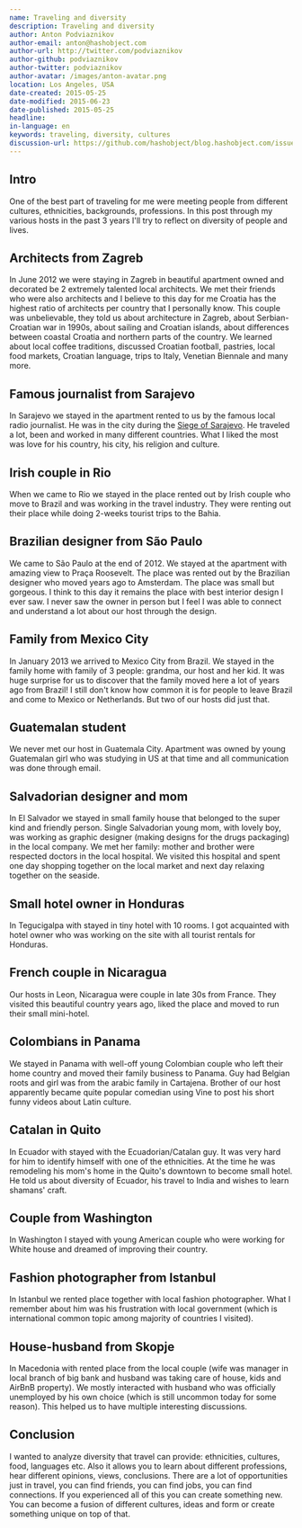 ```yaml
---
name: Traveling and diversity
description: Traveling and diversity
author: Anton Podviaznikov
author-email: anton@hashobject.com
author-url: http://twitter.com/podviaznikov
author-github: podviaznikov
author-twitter: podviaznikov
author-avatar: /images/anton-avatar.png
location: Los Angeles, USA
date-created: 2015-05-25
date-modified: 2015-06-23
date-published: 2015-05-25
headline:
in-language: en
keywords: traveling, diversity, cultures
discussion-url: https://github.com/hashobject/blog.hashobject.com/issues/22
---
```

## Intro

One of the best part of traveling for me were meeting people from different cultures, ethnicities, backgrounds, professions.
In this post through my various hosts in the past 3 years I'll try to reflect on diversity of people and lives.

## Architects from Zagreb

In June 2012 we were staying in Zagreb in beautiful apartment owned and decorated be 2 extremely talented local architects.
We met their friends who were also architects and I believe to this day for me Croatia has the highest ratio of architects per country that I personally know. This couple was unbelievable, they told us about architecture in Zagreb, about Serbian-Croatian war in 1990s, about sailing and Croatian islands, about differences between coastal Croatia and northern parts of the country. We learned about local coffee traditions, discussed Croatian football, pastries, local food markets, Croatian language, trips to Italy, Venetian Biennale and many more.


## Famous journalist from Sarajevo

In Sarajevo we stayed in the apartment rented to us by the famous local radio journalist. He was in the city during the [Siege of Sarajevo](https://www.wikiwand.com/en/Siege_of_Sarajevo). He traveled a lot, been and worked in many different countries. What I liked the most was love for his country, his city, his religion and culture.


## Irish couple in Rio

When we came to Rio we stayed in the place rented out by Irish couple who move to Brazil and was working in the travel industry. They were renting out their place while doing 2-weeks tourist trips to the Bahia.


## Brazilian designer from São Paulo

We came to São Paulo at the end of 2012. We stayed at the apartment with amazing view to Praça Roosevelt. The place was rented out by the Brazilian designer who moved years ago to Amsterdam. The place was small but gorgeous. I think to this day it remains the place with best interior design I ever saw. I never saw the owner in person but I feel I was able to connect and understand a lot about our host through the design.


## Family from Mexico City

In January 2013 we arrived to Mexico City from Brazil. We stayed in the family home with family of 3 people: grandma, our host and her kid. It was huge surprise for us to discover that the family moved here a lot of years ago from Brazil! I still don't know how common it is for people to leave Brazil and come to Mexico or Netherlands. But two of our hosts did just that.


## Guatemalan student

We never met our host in Guatemala City. Apartment was owned by young Guatemalan girl who was studying in US at that time and all communication was done through email.


## Salvadorian designer and mom

In El Salvador we stayed in small family house that belonged to the super kind and friendly person. Single Salvadorian young mom, with lovely boy, was working as graphic designer (making designs for the drugs packaging) in the local company. We met her family: mother and brother were respected doctors in the local hospital. We visited this hospital and spent one day shopping together on the local market and next day relaxing together on the seaside.


## Small hotel owner in Honduras

In Tegucigalpa with stayed in tiny hotel with 10 rooms. I got acquainted with hotel owner who was working on the site with all tourist rentals for Honduras.


## French couple in Nicaragua

Our hosts in Leon, Nicaragua were couple in late 30s from France. They visited this beautiful country years ago, liked the place and moved to run their small mini-hotel.


## Colombians in Panama

We stayed in Panama with well-off young Colombian couple who left their home country and moved their family business to Panama. Guy had Belgian roots and girl was from the arabic family in Cartajena. Brother of our host apparently became quite popular comedian using Vine to post his short funny videos about Latin culture.

## Catalan in Quito

In Ecuador with stayed with the Ecuadorian/Catalan guy. It was very hard for him to identify himself with one of the ethnicities. At the time he was remodeling his mom's home in the Quito's downtown to become small hotel. He told us about diversity of Ecuador, his travel to India and wishes to learn shamans' craft.

## Couple from Washington

In Washington I stayed with young American couple who were working for White house and dreamed of improving their country.

## Fashion photographer from Istanbul

In Istanbul we rented place together with local fashion photographer. What I remember about him was his frustration with local government (which is international common topic among majority of countries I visited).

## House-husband from Skopje

In Macedonia with rented place from the local couple (wife was manager in local branch of big bank and husband was taking care of house, kids and AirBnB property). We mostly interacted with husband who was officially unemployed by his own choice (which is still uncommon today for some reason). This helped us to have multiple interesting discussions.


## Conclusion

I wanted to analyze diversity that travel can provide: ethnicities, cultures, food, languages etc. Also it allows you to learn about different professions, hear different opinions, views, conclusions. There are a lot of opportunities just in travel, you can find friends, you can find jobs, you can find connections. If you experienced all of this you can create something new. You can become a fusion of different cultures, ideas and form or create something unique on top of that.
